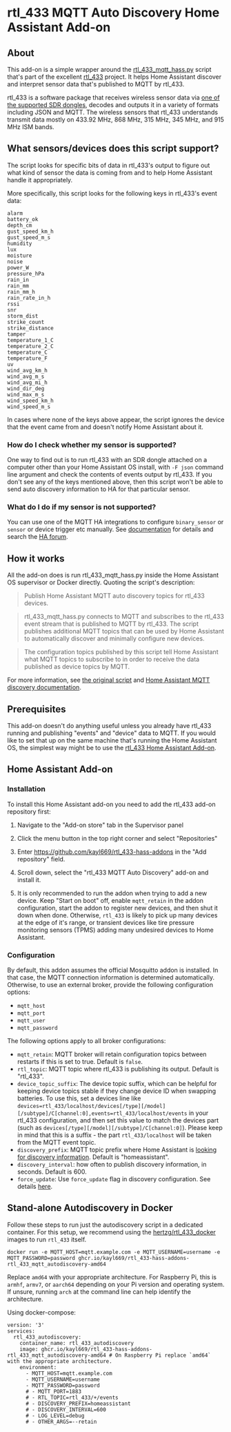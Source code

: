 # rtl_433 MQTT Auto Discovery Home Assistant Add-on

## About

This add-on is a simple wrapper around the [rtl_433_mqtt_hass.py](https://github.com/merbanan/rtl_433/blob/a20cd1a62caa52dad97e4a99f8373b2fba3986d9/examples/rtl_433_mqtt_hass.py) script that's part of the excellent [rtl_433](https://github.com/merbanan/rtl_433) project. It helps Home Assistant discover and interpret sensor data that's published to MQTT by rtl_433.

rtl_433 is a software package that receives wireless sensor data via [one of the supported SDR dongles](https://triq.org/rtl_433/HARDWARE.html), decodes and outputs it in a variety of formats including JSON and MQTT. The wireless sensors that rtl_433 understands transmit data mostly on 433.92 MHz, 868 MHz, 315 MHz, 345 MHz, and 915 MHz ISM bands.

## What sensors/devices does this script support?

The script looks for specific bits of data in rtl_433's output to figure out what kind of sensor the data is coming from and to help Home Assistant handle it appropriately.

More specifically, this script looks for the following keys in rtl_433's event data:
```
alarm
battery_ok
depth_cm
gust_speed_km_h
gust_speed_m_s
humidity
lux
moisture
noise
power_W
pressure_hPa
rain_in
rain_mm
rain_mm_h
rain_rate_in_h
rssi
snr
storm_dist
strike_count
strike_distance
tamper
temperature_1_C
temperature_2_C
temperature_C
temperature_F
uv
wind_avg_km_h
wind_avg_m_s
wind_avg_mi_h
wind_dir_deg
wind_max_m_s
wind_speed_km_h
wind_speed_m_s
```

In cases where none of the keys above appear, the script ignores the device that the event came from and doesn't notify Home Assistant about it.

### How do I check whether my sensor is supported?

One way to find out is to run rtl_433 with an SDR dongle attached on a computer other than your Home Assistant OS install, with `-F json` command line argument and check the contents of events output by rtl_433. If you don't see any of the keys mentioned above, then this script won't be able to send auto discovery information to HA for that particular sensor.

### What do I do if my sensor is not supported?

You can use one of the MQTT HA integrations to configure `binary_sensor` or `sensor` or device trigger etc manually. See [documentation](https://www.home-assistant.io/integrations/#search/mqtt) for details and search the [HA forum](https://community.home-assistant.io/search?q=mqtt%20sensor).

## How it works

All the add-on does is run rtl_433_mqtt_hass.py inside the Home Assistant OS supervisor or Docker directly. Quoting the script's description:

> Publish Home Assistant MQTT auto discovery topics for rtl_433 devices.

> rtl_433_mqtt_hass.py connects to MQTT and subscribes to the rtl_433 event stream that is published to MQTT by rtl_433. The script publishes additional MQTT topics that can be used by Home Assistant to automatically discover and minimally configure new devices.

> The configuration topics published by this script tell Home Assistant what MQTT topics to subscribe to in order to receive the data published as device topics by MQTT.

For more information, see [the original script](https://github.com/merbanan/rtl_433/blob/a20cd1a62caa52dad97e4a99f8373b2fba3986d9/examples/rtl_433_mqtt_hass.py) and [Home Assistant MQTT discovery documentation](https://www.home-assistant.io/docs/mqtt/discovery/).

## Prerequisites

This add-on doesn't do anything useful unless you already have rtl_433 running and publishing "events" and "device" data to MQTT. If you would like to set that up on the same machine that's running the Home Assistant OS, the simplest way might be to use the [rtl_433 Home Assistant Add-on](https://github.com/kayl669/rtl_433-hass-addons/tree/main/rtl_433).

## Home Assistant Add-on

### Installation

To install this Home Assistant add-on you need to add the rtl_433 add-on repository first:

 1. Navigate to the "Add-on store" tab in the Supervisor panel

 2. Click the menu button in the top right corner and select "Repositories"

 3. Enter https://github.com/kayl669/rtl_433-hass-addons in the "Add repository" field.

 4. Scroll down, select the "rtl_433 MQTT Auto Discovery" add-on and install it.

 5. It is only recommended to run the addon when trying to add a new device. Keep "Start on boot" off, enable `mqtt_retain` in the addon configuration, start the addon to register new devices, and then shut it down when done. Otherwise, `rtl_433` is likely to pick up many devices at the edge of it's range, or transient devices like tire pressure monitoring sensors (TPMS) adding many undesired devices to Home Assistant.

### Configuration

By default, this addon assumes the official Mosquitto addon is installed. In that case, the MQTT connection information is determined automatically. Otherwise, to use an external broker, provide the following configuration options:

* `mqtt_host`
* `mqtt_port`
* `mqtt_user`
* `mqtt_password`

The following options apply to all broker configurations:

* `mqtt_retain`: MQTT broker will retain configuration topics between restarts if this is set to true. Default is `false`.
* `rtl_topic`: MQTT topic where rtl_433 is publishing its output. Default is "rtl_433".
* `device_topic_suffix`: The device topic suffix, which can be helpful for keeping device topics stable if they change device ID when swapping batteries. To use this, set a devices line like `devices=rtl_433/localhost/devices[/type][/model][/subtype]/C[channel:0],events=rtl_433/localhost/events` in your rtl\_433 configuration, and then set this value to match the devices part (such as `devices[/type][/model][/subtype]/C[channel:0]`). Please keep in mind that this is a suffix - the part `rtl_433/localhost` will be taken from the MQTT event topic.
* `discovery_prefix`: MQTT topic prefix where Home Assistant is [looking for discovery information](https://www.home-assistant.io/docs/mqtt/discovery/#discovery_prefix). Default is "homeassistant".
* `discovery_interval`: how often to publish discovery information, in seconds. Default is 600.
* `force_update`: Use `force_update` flag in discovery configuration. See details [here](https://www.home-assistant.io/integrations/sensor.mqtt/#force_update).

## Stand-alone Autodiscovery in Docker

Follow these steps to run just the autodiscovery script in a dedicated container. For this setup, we recommend using the [hertzg/rtl_433_docker](https://github.com/hertzg/rtl_433_docker) images to run `rtl_433` itself.

```
docker run -e MQTT_HOST=mqtt.example.com -e MQTT_USERNAME=username -e MQTT_PASSWORD=password ghcr.io/kayl669/rtl_433-hass-addons-rtl_433_mqtt_autodiscovery-amd64
```

Replace `amd64` with your appropriate architecture. For Raspberry Pi, this is `armhf`, `armv7`, or `aarch64` depending on your Pi version and operating system. If unsure, running `arch` at the command line can help identify the architecture.

Using docker-compose:

```
version: '3'
services:
  rtl_433_autodiscovery:
    container_name: rtl_433_autodiscovery
    image: ghcr.io/kayl669/rtl_433-hass-addons-rtl_433_mqtt_autodiscovery-amd64 # On Raspberry Pi replace `amd64` with the appropriate architecture.
    environment:
      - MQTT_HOST=mqtt.example.com
      - MQTT_USERNAME=username
      - MQTT_PASSWORD=password
      # - MQTT_PORT=1883
      # - RTL_TOPIC=rtl_433/+/events
      # - DISCOVERY_PREFIX=homeassistant
      # - DISCOVERY_INTERVAL=600
      # - LOG_LEVEL=debug
      # - OTHER_ARGS=--retain
```
